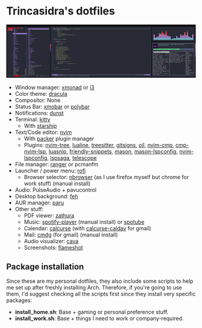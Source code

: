 # Trincasidra's dotfiles

![dotfiles](./screenshot.png)

* Window manager: [xmonad](https://xmonad.org/) or [i3](https://i3wm.org/)
* Color theme: [dracula](https://draculatheme.com/)
* Compositor: None
* Status Bar: [xmobar](https://github.com/jaor/xmobar) or [polybar](https://github.com/polybar/polybar)
* Notifications: [dunst](https://github.com/dunst-project/dunst)
* Terminal: [kitty](https://sw.kovidgoyal.net/kitty/)
  * With [starship](https://starship.rs/)
* Text/Code editor: [nvim](https://neovim.io/)
  * With [packer](https://github.com/wbthomason/packer.nvim) plugin manager
  * Plugins: [nvim-tree](https://github.com/nvim-tree/nvim-tree.lua), [lualine](https://github.com/nvim-lualine/lualine.nvim), [treesitter](https://github.com/nvim-treesitter/nvim-treesitter), [gitsigns](https://github.com/lewis6991/gitsigns.nvim), [oil](https://github.com/stevearc/oil.nvim), [nvim-cmp](https://github.com/hrsh7th/nvim-cmp), [cmp-nvim-lsp](https://github.com/hrsh7th/cmp-nvim-lsp), [luasnip](https://github.com/L3MON4D3/LuaSnip), [friendly-snippets](https://github.com/rafamadriz/friendly-snippets), [mason](https://github.com/williamboman/mason.nvim), [mason-lspconfig](https://github.com/williamboman/mason-lspconfig.nvim), [nvim-lspconfig](https://github.com/neovim/nvim-lspconfig), [lspsaga](https://github.com/nvimdev/lspsaga.nvim), [telescope](https://github.com/nvim-telescope/telescope.nvim)
* File manager: [ranger](https://github.com/ranger/ranger) or pcmanfm
* Launcher / power menu: [rofi](https://github.com/davatorium/rofi)
  * Browser selector: [nbrowser](https://github.com/MyOS-ArchLinux/nbrowser) (as I use firefox myself but chrome for work stuff) (manual install)
* Audio: PulseAudio + pavucontrol
* Desktop background: [feh](https://feh.finalrewind.org/)
* AUR manager: [paru](https://github.com/Morganamilo/paru)
* Other stuff:
  * PDF viewer: [zathura](https://pwmt.org/projects/zathura/)
  * Music: [spotify-player](https://github.com/aome510/spotify-player) (manual install) or [spotube](https://github.com/KRTirtho/spotube)
  * Calendar: [calcurse](https://calcurse.org/) (with [calcurse-caldav](https://calcurse.org/files/calcurse-caldav.html) for gmail)
  * Mail: [cmdg](https://github.com/ThomasHabets/cmdg) (for gmail) (manual install)
  * Audio visualizer: [cava](https://github.com/karlstav/cava)
  * Screenshots: [flameshot](https://flameshot.org/)

## Package installation

Since these are my personal dotfiles, they also include some scripts to help me set up after freshly installing Arch. Therefore, if you're going to use them, I'd suggest checking all the scripts first since they install very specific packages:
* **install_home.sh**: Base + gaming or personal preference stuff.
* **install_work.sh**: Base + things I need to work or company-required.


